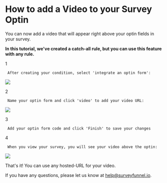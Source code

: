 # How to add a Video to your Survey Optin

You can now add a video that will appear right above your optin fields in your survey.

**In this tutorial, we've created a catch-all rule, but you can use this feature with any rule.**

1

```text
 After creating your condition, select 'integrate an optin form': 
```

![](https://d33v4339jhl8k0.cloudfront.net/docs/assets/53974d6ce4b0c76107b109d1/images/59849d4f2c7d3a73488ba5fd/file-%20Xtq82NIxYp.png)

2

```text
 Name your optin form and click 'video' to add your video URL: 
```

![](https://d33v4339jhl8k0.cloudfront.net/docs/assets/53974d6ce4b0c76107b109d1/images/59849de6042863033a1ba636/file-3JB5KKSebm.png)

3

```text
 Add your optin form code and click 'Finish' to save your changes 
```

4

```text
 When you view your survey, you will see your video above the optin: 
```

![](https://d33v4339jhl8k0.cloudfront.net/docs/assets/53974d6ce4b0c76107b109d1/images/59849fdc2c7d3a73488ba607/file-%20ajXUPFOb5c.png)

That's it! You can use any hosted-URL for your video.

If you have any questions, please let us know at [help@surveyfunnel.io](mailto:mailto:help@surveyfunnel.io).

